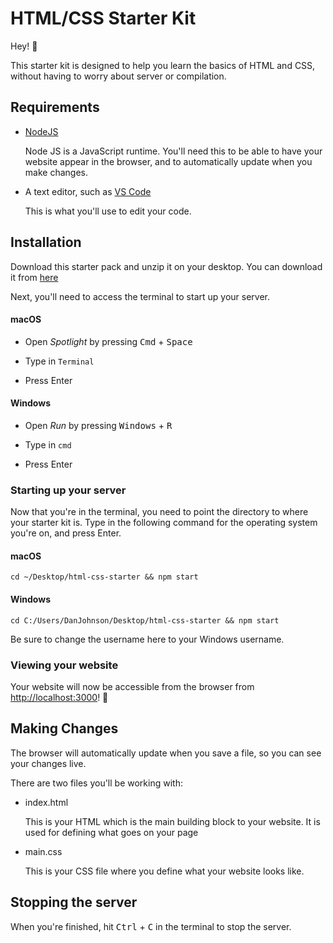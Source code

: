 # HTML/CSS Starter Kit

Hey! 👋

This starter kit is designed to help you learn the basics of HTML and CSS, without having to worry about server or compilation.

## Requirements

* [NodeJS](https://nodejs.org/en/)
    
    Node JS is a JavaScript runtime. You'll need this to be able to have your website appear in the browser, and to automatically update when you make changes.

* A text editor, such as [VS Code](https://code.visualstudio.com/)

  This is what you'll use to edit your code.

## Installation

Download this starter pack and unzip it on your desktop. You can download it from [here](https://github.com/danjohnson95/html-css-starter/archive/master.zip)

Next, you'll need to access the terminal to start up your server.

#### macOS

* Open *Spotlight* by pressing <kbd>Cmd</kbd> + <kbd>Space</kbd>

* Type in `Terminal`

* Press Enter

#### Windows

* Open *Run* by pressing <kbd>Windows</kbd> + <kbd>R</kbd>

* Type in `cmd`

* Press Enter

### Starting up your server

Now that you're in the terminal, you need to point the directory to where your starter kit is. Type in the following command for the operating system you're on, and press Enter.

#### macOS

`cd ~/Desktop/html-css-starter && npm start`

#### Windows

`cd C:/Users/DanJohnson/Desktop/html-css-starter && npm start`

Be sure to change the username here to your Windows username.

### Viewing your website

Your website will now be accessible from the browser from [http://localhost:3000]()! 🎉

## Making Changes

The browser will automatically update when you save a file, so you can see your changes live.

There are two files you'll be working with:

* index.html

    This is your HTML which is the main building block to your website. It is used for defining what goes on your page

* main.css

    This is your CSS file where you define what your website looks like.

## Stopping the server

When you're finished, hit <kbd>Ctrl</kbd> + <kbd>C</kbd> in the terminal to stop the server.
